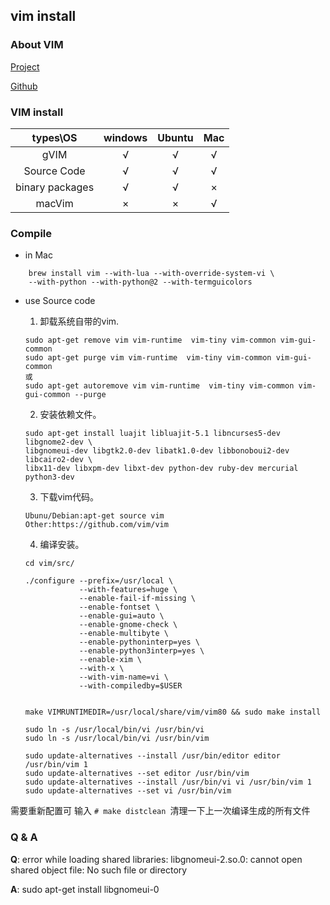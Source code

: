 vim install
------

### About VIM

[Project](http://www.vim.org/)

[Github](https://github.com/vim/vim)

### VIM install

|types\OS|windows|Ubuntu|Mac|
|:-------------:|:-------------:|:-------------:|:-------------:|
|gVIM|√|√|√|
|Source Code|√|√|√|
|binary packages|√|√|×|
|macVim|×|×|√|

### Compile

- in Mac

```shell
    brew install vim --with-lua --with-override-system-vi \
    --with-python --with-python@2 --with-termguicolors
```

- use Source code

    1. 卸载系统自带的vim.
    ```
    sudo apt-get remove vim vim-runtime  vim-tiny vim-common vim-gui-common
    sudo apt-get purge vim vim-runtime  vim-tiny vim-common vim-gui-common
    或
    sudo apt-get autoremove vim vim-runtime  vim-tiny vim-common vim-gui-common --purge
    ```
    2. 安装依赖文件。
    
    ```
    sudo apt-get install luajit libluajit-5.1 libncurses5-dev libgnome2-dev \
    libgnomeui-dev libgtk2.0-dev libatk1.0-dev libbonoboui2-dev libcairo2-dev \
    libx11-dev libxpm-dev libxt-dev python-dev ruby-dev mercurial python3-dev
    ```
    3. 下载vim代码。
    ```
    Ubunu/Debian:apt-get source vim
    Other:https://github.com/vim/vim
    ```

    4. 编译安装。
    ```
    cd vim/src/

    ./configure --prefix=/usr/local \
                --with-features=huge \
                --enable-fail-if-missing \
                --enable-fontset \
                --enable-gui=auto \
                --enable-gnome-check \
                --enable-multibyte \
                --enable-pythoninterp=yes \
                --enable-python3interp=yes \
                --enable-xim \
                --with-x \
                --with-vim-name=vi \
                --with-compiledby=$USER
           

    make VIMRUNTIMEDIR=/usr/local/share/vim/vim80 && sudo make install

    sudo ln -s /usr/local/bin/vi /usr/bin/vi
    sudo ln -s /usr/local/bin/vi /usr/bin/vim

    sudo update-alternatives --install /usr/bin/editor editor /usr/bin/vim 1
    sudo update-alternatives --set editor /usr/bin/vim
    sudo update-alternatives --install /usr/bin/vi vi /usr/bin/vim 1
    sudo update-alternatives --set vi /usr/bin/vim

    ```

需要重新配置可 输入 `# make distclean `清理一下上一次编译生成的所有文件

### Q & A

**Q**: error while loading shared libraries: libgnomeui-2.so.0: cannot open shared object file: No such file or directory

**A**: sudo apt-get install libgnomeui-0

